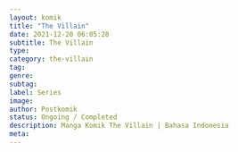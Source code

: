 ```yaml
---
layout: komik
title: "The Villain"
date: 2021-12-20 06:05:28
subtitle: The Villain
type: 
category: the-villain
tag: 
genre: 
subtag: 
label: Series
image: 
author: Postkomik
status: Ongoing / Completed
description: Manga Komik The Villain | Bahasa Indonesia
meta: 
---
```

